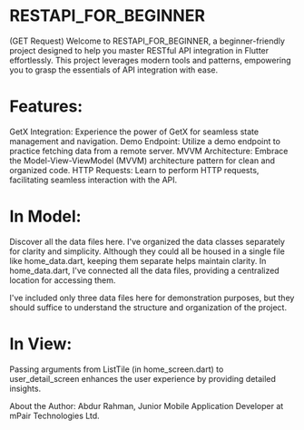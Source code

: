
# RESTAPI_FOR_BEGINNER
(GET Request)
Welcome to RESTAPI_FOR_BEGINNER, a beginner-friendly project designed to help you master RESTful API integration in Flutter effortlessly. This project leverages modern tools and patterns, empowering you to grasp the essentials of API integration with ease.

# Features:
GetX Integration: Experience the power of GetX for seamless state management and navigation.
Demo Endpoint: Utilize a demo endpoint to practice fetching data from a remote server.
MVVM Architecture: Embrace the Model-View-ViewModel (MVVM) architecture pattern for clean and organized code.
HTTP Requests: Learn to perform HTTP requests, facilitating seamless interaction with the API.

# In Model:
Discover all the data files here.
I've organized the data classes separately for clarity and simplicity. 
Although they could all be housed in a single file like home_data.dart, keeping them separate helps maintain clarity. In home_data.dart, I've connected all the data files, providing a centralized location for accessing them.

I've included only three data files here for demonstration purposes, but they should suffice to understand the structure and organization of the project.

# In View:
Passing arguments from ListTile (in home_screen.dart) to user_detail_screen enhances the user experience by providing detailed insights.

About the Author:
Abdur Rahman, Junior Mobile Application Developer at mPair Technologies Ltd.
